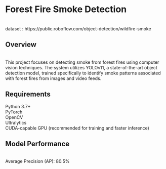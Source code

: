 <h1><b>Forest Fire Smoke Detection</b></h1><br>
dataset : https://public.roboflow.com/object-detection/wildfire-smoke <br>
<h2>Overview</h2>
<br>
This project focuses on detecting smoke from forest fires using computer vision techniques. The system utilizes YOLOv11, a state-of-the-art object detection model, trained specifically to identify smoke patterns associated with forest fires from images and video feeds.

<h2>Requirements</h2>

Python 3.7+<br>
PyTorch<br>
OpenCV<br>
Ultralytics<br>
CUDA-capable GPU (recommended for training and faster inference)<be
                                                                  >
<h2>Model Performance</h2>
<br>
Average Precision (AP): 80.5%<br>

